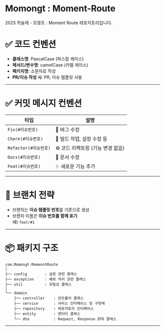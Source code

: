 # Momongt : Moment-Route
2025 학술제 - 모몽트 : Moment Route 레포지토리입니다.

# ✅ 코드 컨벤션

- **클래스명**: PascalCase (파스칼 케이스)  
- **메서드/변수명**: camelCase (카멜 케이스)
- **패키지명**: 소문자로 작성
- **PR/이슈 작성 시**: PR, 이슈 템플릿 사용

---

# ✅ 커밋 메시지 컨벤션

| 타입 | 설명 |
|------|------|
| `Fix(#이슈번호)` | 🐞 버그 수정 |
| `Chore(#이슈번호)` | 🔧 빌드 작업, 설정 수정 등 |
| `Refactor(#이슈번호)` | ♻️ 코드 리팩토링 (기능 변경 없음) |
| `Docs(#이슈번호)` | 📝 문서 수정 |
| `Feat(#이슈번호)` | ✨ 새로운 기능 추가 |

---

# 🌿 브랜치 전략

- 브랜치는 **이슈 템플릿 번호**를 기준으로 생성
- 브랜치 이름은 **이슈 번호를 함께 표기**  
  예) `feat/#1`

---

# 📦 패키지 구조
```
com.Momongt-MomenntRoute
│
├── config        : 설정 관련 클래스
├── exception     : 예외 처리 관련 클래스
├── util          : 유틸성 클래스
│
└── domain
    ├── controller    : 컨트롤러 클래스
    ├── service       : 서비스 인터페이스 및 구현체
    ├── repository    : 레포지토리 인터페이스
    ├── entity        : 엔티티 클래스
    └── dto           : Request, Response DTO 클래스
```

---
